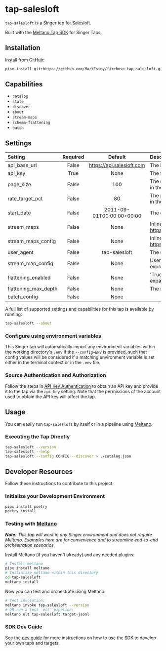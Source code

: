 # tap-salesloft

`tap-salesloft` is a Singer tap for Salesloft.

Built with the [Meltano Tap SDK](https://sdk.meltano.com) for Singer Taps.

## Installation

Install from GitHub:

```bash
pipx install git+https://github.com/MarkEstey/firehose-tap-salesloft.git
```

## Capabilities

* `catalog`
* `state`
* `discover`
* `about`
* `stream-maps`
* `schema-flattening`
* `batch`

## Settings

| Setting             | Required | Default | Description |
|:--------------------|:--------:|:-------:|:------------|
| api_base_url        | False    | https://api.salesloft.com | The base url for the Salesloft API service |
| api_key             | True     | None    | The token to authenticate against the API service |
| page_size           | False    |     100 | The number of results to request per page. Must be in the range 1-100. |
| rate_target_pct     | False    |      80 | The percentage of the rate limit to consume. Must be in the range 1-100. |
| start_date          | False    | 2011-09-01T00:00:00+00:00 | The earliest record date to sync |
| stream_maps         | False    | None    | Inline stream maps (see: https://sdk.meltano.com/en/latest/stream_maps.html) |
| stream_maps_config  | False    | None    | Inline stream maps config (see: https://sdk.meltano.com/en/latest/stream_maps.html) |
| user_agent          | False    | tap-salesloft | The user-agent string provided on outgoing requests |
| stream_map_config   | False    | None    | User-defined config values to be used within map expressions. |
| flattening_enabled  | False    | None    | 'True' to enable schema flattening and automatically expand nested properties. |
| flattening_max_depth| False    | None    | The max depth to flatten schemas. |
| batch_config        | False    | None    |             |

A full list of supported settings and capabilities for this tap is available by running:

```bash
tap-salesloft --about
```

### Configure using environment variables

This Singer tap will automatically import any environment variables within the working directory's
`.env` if the `--config=ENV` is provided, such that config values will be considered if a matching
environment variable is set either in the terminal context or in the `.env` file.

### Source Authentication and Authorization

Follow the steps in [API Key Authentication](https://developers.salesloft.com/docs/platform/api-basics/api-key-authentication) to obtain
an API key and provide it to the tap via the `api_key` setting. Note that the permissions of the account used to obtain the API key will
affect the tap.

## Usage

You can easily run `tap-salesloft` by itself or in a pipeline using [Meltano](https://meltano.com/).

### Executing the Tap Directly

```bash
tap-salesloft --version
tap-salesloft --help
tap-salesloft --config CONFIG --discover > ./catalog.json
```

## Developer Resources

Follow these instructions to contribute to this project.

### Initialize your Development Environment

```bash
pipx install poetry
poetry install
```

### Testing with [Meltano](https://www.meltano.com)

_**Note:** This tap will work in any Singer environment and does not require Meltano.
Examples here are for convenience and to streamline end-to-end orchestration scenarios._

Install Meltano (if you haven't already) and any needed plugins:

```bash
# Install meltano
pipx install meltano
# Initialize meltano within this directory
cd tap-salesloft
meltano install
```

Now you can test and orchestrate using Meltano:

```bash
# Test invocation:
meltano invoke tap-salesloft --version
# OR run a test `elt` pipeline:
meltano elt tap-salesloft target-jsonl
```

### SDK Dev Guide

See the [dev guide](https://sdk.meltano.com/en/latest/dev_guide.html) for more instructions on how to use the SDK to
develop your own taps and targets.
